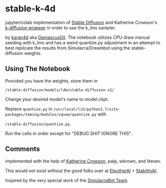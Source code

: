 # stable-k-4d

jupyter/colab implementation of [Stable Diffusion](https://github.com/CompVis/stable-diffusion) and Katherine Crowson's [k-diffusion wrapper](https://github.com/crowsonkb/k-diffusion) in order to use the k_lms sampler.

by [karan4d](https://twitter.com/karan4d) aka [DamascusGit](https://github.com/DamascusGit). The notebook utilizes CPU draw manual seeding with k_lms and has a weird quantize.py adjustment in an attempt to best replicate the results from Simulacra/Dreambot using the stable-diffusion weights.

## Using The Notebook
Provided you have the weights, store them in 
```
/stable-diffusion/models/ldm/stable-diffusion-v1/
```
Change your desired model's name to model.ckpt.

Replace ```quantize.py``` in  ```/usr/local/lib/python3.7/site-packages/taming/modules/vqvae/quantize.py``` with

```/stable-diffusion/quantize.py```.

Run the cells in order except for "DEBUG SHIT IGNORE THIS".

## Comments
implemented with the help of [Katherine Crowson](https://https://twitter.com/rivershavewings), palp, wbrown, and litexev. 

This would not exist without the good folks over at [EleutherAI](https://eleuther.ai) + [StabilityAI](https://stability.ai).

Inspired by the very special work of the [SimulacraBot Team](https://github.com/JD-P/simulacrabot).

